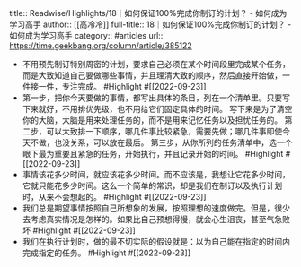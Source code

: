 title:: Readwise/Highlights/18｜如何保证100%完成你制订的计划？ - 如何成为学习高手
author:: [[高冷冷]]
full-title:: 18｜如何保证100%完成你制订的计划？ - 如何成为学习高手
category:: #articles
url:: https://time.geekbang.org/column/article/385122

- 不用预先制订特别周密的计划，要求自己必须在某个时间段里完成某个任务，而是大致知道自己要做哪些事情，并且理清大致的顺序，然后直接开始做，一件接一件，专注完成。 #Highlight #[[2022-09-23]]
- 第一步，把你今天要做的事情，都写出具体的条目，列在一个清单里。只要写下来就好，不用排优先级，也不用给它们固定具体的时间。
  写下来是为了清空你的大脑，大脑是用来处理任务的，而不是用来记忆任务以及担忧任务的。
  第二步，可以大致排一下顺序，哪几件事比较紧急，需要先做；哪几件事即使今天不做，也没关系，可以放在最后。
  第三步，从你所列的任务清单中，选一个眼下最为重要且紧急的任务，开始执行，并且记录开始的时间。 #Highlight #[[2022-09-23]]
- 事情该花多少时间，就应该花多少时间。而不应该是，我想让它花多少时间，它就只能花多少时间。这么一个简单的常识，却是我们在制订以及执行计划时，从来不会想起的。 #Highlight #[[2022-09-23]]
- 我们总是期望事情按照自己所想象的发展，按照理想的速度做完。但是，很少去考虑真实情况是怎样的。如果比自己预想得慢，就会心生沮丧，甚至气急败坏 #Highlight #[[2022-09-23]]
- 我们在执行计划时，做的最不切实际的假设就是：以为自己能在指定的时间内完成指定的任务。 #Highlight #[[2022-09-23]]